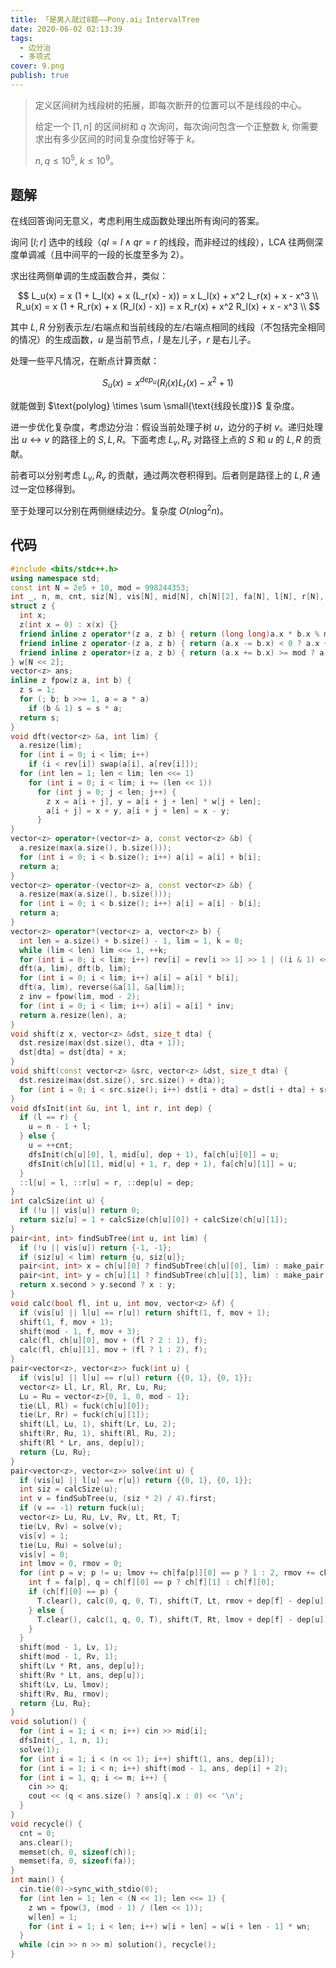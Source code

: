 ```yaml
---
title: 「是男人就过8题——Pony.ai」IntervalTree
date: 2020-06-02 02:13:39
tags:
  - 边分治
  - 多项式
cover: 9.png
publish: true
---
```


> 定义区间树为线段树的拓展，即每次断开的位置可以不是线段的中心。
>
> 给定一个 $[1, n]$ 的区间树和 $q$ 次询问，每次询问包含一个正整数 $k$, 你需要求出有多少区间的时间复杂度恰好等于 $k$。
>
> $n, q\le 10^5,\ k\le 10^9$。

<!-- more -->

## 题解

在线回答询问无意义，考虑利用生成函数处理出所有询问的答案。

询问 $[l;r]$ 选中的线段（$ql=l \land qr=r$ 的线段，而非经过的线段），LCA 往两侧深度单调减（且中间平的一段的长度至多为 $2$）。

求出往两侧单调的生成函数合并，类似：

$$
L_u(x) = x (1 + L_l(x) + x (L_r(x) - x)) = x L_l(x) + x^2 L_r(x) + x - x^3 \\
R_u(x) = x (1 + R_r(x) + x (R_l(x) - x)) = x R_r(x) + x^2 R_l(x) + x - x^3 \\
$$

其中 $L,R$ 分别表示左/右端点和当前线段的左/右端点相同的线段（不包括完全相同的情况）的生成函数，$u$ 是当前节点，$l$ 是左儿子，$r$ 是右儿子。

处理一些平凡情况，在断点计算贡献：

$$
S_u(x) = x^{dep_u} (R_l(x) L_r(x) - x^2 + 1)
$$

就能做到 $\text{polylog} \times \sum \small{\text{线段长度}}$ 复杂度。

进一步优化复杂度，考虑边分治：假设当前处理子树 $u$，边分的子树 $v$。递归处理出 $u \leftrightarrow v$ 的路径上的 $S,L,R$。下面考虑 $L_v,R_v$ 对路径上点的 $S$ 和 $u$ 的 $L,R$ 的贡献。

前者可以分别考虑 $L_v,R_v$ 的贡献，通过两次卷积得到。后者则是路径上的 $L,R$ 通过一定位移得到。

至于处理可以分别在两侧继续边分。复杂度 $O(n \log^2 n)$。

## 代码

```cpp
#include <bits/stdc++.h>
using namespace std;
const int N = 2e5 + 10, mod = 998244353;
int _, n, m, cnt, siz[N], vis[N], mid[N], ch[N][2], fa[N], l[N], r[N], dep[N], rev[N << 2];
struct z {
  int x;
  z(int x = 0) : x(x) {}
  friend inline z operator*(z a, z b) { return (long long)a.x * b.x % mod; }
  friend inline z operator-(z a, z b) { return (a.x -= b.x) < 0 ? a.x + mod : a.x; }
  friend inline z operator+(z a, z b) { return (a.x += b.x) >= mod ? a.x - mod : a.x; }
} w[N << 2];
vector<z> ans;
inline z fpow(z a, int b) {
  z s = 1;
  for (; b; b >>= 1, a = a * a)
    if (b & 1) s = s * a;
  return s;
}
void dft(vector<z> &a, int lim) {
  a.resize(lim);
  for (int i = 0; i < lim; i++)
    if (i < rev[i]) swap(a[i], a[rev[i]]);
  for (int len = 1; len < lim; len <<= 1)
    for (int i = 0; i < lim; i += (len << 1))
      for (int j = 0; j < len; j++) {
        z x = a[i + j], y = a[i + j + len] * w[j + len];
        a[i + j] = x + y, a[i + j + len] = x - y;
      }
}
vector<z> operator+(vector<z> a, const vector<z> &b) {
  a.resize(max(a.size(), b.size()));
  for (int i = 0; i < b.size(); i++) a[i] = a[i] + b[i];
  return a;
}
vector<z> operator-(vector<z> a, const vector<z> &b) {
  a.resize(max(a.size(), b.size()));
  for (int i = 0; i < b.size(); i++) a[i] = a[i] - b[i];
  return a;
}
vector<z> operator*(vector<z> a, vector<z> b) {
  int len = a.size() + b.size() - 1, lim = 1, k = 0;
  while (lim < len) lim <<= 1, ++k;
  for (int i = 0; i < lim; i++) rev[i] = rev[i >> 1] >> 1 | ((i & 1) << (k - 1));
  dft(a, lim), dft(b, lim);
  for (int i = 0; i < lim; i++) a[i] = a[i] * b[i];
  dft(a, lim), reverse(&a[1], &a[lim]);
  z inv = fpow(lim, mod - 2);
  for (int i = 0; i < lim; i++) a[i] = a[i] * inv;
  return a.resize(len), a;
}
void shift(z x, vector<z> &dst, size_t dta) {
  dst.resize(max(dst.size(), dta + 1));
  dst[dta] = dst[dta] + x;
}
void shift(const vector<z> &src, vector<z> &dst, size_t dta) {
  dst.resize(max(dst.size(), src.size() + dta));
  for (int i = 0; i < src.size(); i++) dst[i + dta] = dst[i + dta] + src[i];
}
void dfsInit(int &u, int l, int r, int dep) {
  if (l == r) {
    u = n - 1 + l;
  } else {
    u = ++cnt;
    dfsInit(ch[u][0], l, mid[u], dep + 1), fa[ch[u][0]] = u;
    dfsInit(ch[u][1], mid[u] + 1, r, dep + 1), fa[ch[u][1]] = u;
  }
  ::l[u] = l, ::r[u] = r, ::dep[u] = dep;
}
int calcSize(int u) {
  if (!u || vis[u]) return 0;
  return siz[u] = 1 + calcSize(ch[u][0]) + calcSize(ch[u][1]);
}
pair<int, int> findSubTree(int u, int lim) {
  if (!u || vis[u]) return {-1, -1};
  if (siz[u] < lim) return {u, siz[u]};
  pair<int, int> x = ch[u][0] ? findSubTree(ch[u][0], lim) : make_pair(-1, -1);
  pair<int, int> y = ch[u][1] ? findSubTree(ch[u][1], lim) : make_pair(-1, -1);
  return x.second > y.second ? x : y;
}
void calc(bool fl, int u, int mov, vector<z> &f) {
  if (vis[u] || l[u] == r[u]) return shift(1, f, mov + 1);
  shift(1, f, mov + 1);
  shift(mod - 1, f, mov + 3);
  calc(fl, ch[u][0], mov + (fl ? 2 : 1), f);
  calc(fl, ch[u][1], mov + (fl ? 1 : 2), f);
}
pair<vector<z>, vector<z>> fuck(int u) {
  if (vis[u] || l[u] == r[u]) return {{0, 1}, {0, 1}};
  vector<z> Ll, Lr, Rl, Rr, Lu, Ru;
  Lu = Ru = vector<z>{0, 1, 0, mod - 1};
  tie(Ll, Rl) = fuck(ch[u][0]);
  tie(Lr, Rr) = fuck(ch[u][1]);
  shift(Ll, Lu, 1), shift(Lr, Lu, 2);
  shift(Rr, Ru, 1), shift(Rl, Ru, 2);
  shift(Rl * Lr, ans, dep[u]);
  return {Lu, Ru};
}
pair<vector<z>, vector<z>> solve(int u) {
  if (vis[u] || l[u] == r[u]) return {{0, 1}, {0, 1}};
  int siz = calcSize(u);
  int v = findSubTree(u, (siz * 2) / 4).first;
  if (v == -1) return fuck(u);
  vector<z> Lu, Ru, Lv, Rv, Lt, Rt, T;
  tie(Lv, Rv) = solve(v);
  vis[v] = 1;
  tie(Lu, Ru) = solve(u);
  vis[v] = 0;
  int lmov = 0, rmov = 0;
  for (int p = v; p != u; lmov += ch[fa[p]][0] == p ? 1 : 2, rmov += ch[fa[p]][0] == p ? 2 : 1, p = fa[p]) {
    int f = fa[p], q = ch[f][0] == p ? ch[f][1] : ch[f][0];
    if (ch[f][0] == p) {
      T.clear(), calc(0, q, 0, T), shift(T, Lt, rmov + dep[f] - dep[u]);
    } else {
      T.clear(), calc(1, q, 0, T), shift(T, Rt, lmov + dep[f] - dep[u]);
    }
  }
  shift(mod - 1, Lv, 1);
  shift(mod - 1, Rv, 1);
  shift(Lv * Rt, ans, dep[u]);
  shift(Rv * Lt, ans, dep[u]);
  shift(Lv, Lu, lmov);
  shift(Rv, Ru, rmov);
  return {Lu, Ru};
}
void solution() {
  for (int i = 1; i < n; i++) cin >> mid[i];
  dfsInit(_, 1, n, 1);
  solve(1);
  for (int i = 1; i < (n << 1); i++) shift(1, ans, dep[i]);
  for (int i = 1; i < n; i++) shift(mod - 1, ans, dep[i] + 2);
  for (int i = 1, q; i <= m; i++) {
    cin >> q;
    cout << (q < ans.size() ? ans[q].x : 0) << '\n';
  }
}
void recycle() {
  cnt = 0;
  ans.clear();
  memset(ch, 0, sizeof(ch));
  memset(fa, 0, sizeof(fa));
}
int main() {
  cin.tie(0)->sync_with_stdio(0);
  for (int len = 1; len < (N << 1); len <<= 1) {
    z wn = fpow(3, (mod - 1) / (len << 1));
    w[len] = 1;
    for (int i = 1; i < len; i++) w[i + len] = w[i + len - 1] * wn;
  }
  while (cin >> n >> m) solution(), recycle();
}
```
